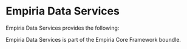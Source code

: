﻿Empiria Data Services
=====================

Empiria Data Services provides the following:


Empiria Data Services is part of the Empiria Core Framework boundle.

